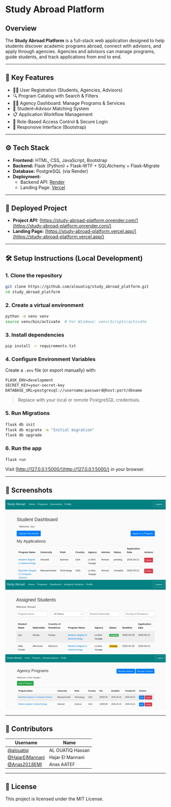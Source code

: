 # Study Abroad Platform

## Overview

The **Study Abroad Platform** is a full-stack web application designed to help students discover academic programs abroad, connect with advisors, and apply through agencies. Agencies and advisors can manage programs, guide students, and track applications from end to end.

---

## 🔑 Key Features

- 👩‍🎓 User Registration (Students, Agencies, Advisors)
- 🔍 Program Catalog with Search & Filters
- 🧑‍💼 Agency Dashboard: Manage Programs & Services
- 🤝 Student-Advisor Matching System
- 📋 Application Workflow Management
- 🔐 Role-Based Access Control & Secure Login
- 📱 Responsive Interface (Bootstrap)

---

## ⚙️ Tech Stack

- **Frontend:** HTML, CSS, JavaScript, Bootstrap
- **Backend:** Flask (Python) + Flask-WTF + SQLAlchemy + Flask-Migrate
- **Database:** PostgreSQL (via Render)
- **Deployment:**
  - Backend API: [Render](https://study-abroad-platform.onrender.com/)
  - Landing Page: [Vercel](https://study-abroad-platform.vercel.app/)

---

## 🚀 Deployed Project

- **Project API:** [https://study-abroad-platform.onrender.com/](https://study-abroad-platform.onrender.com/)
- **Landing Page:** [https://study-abroad-platform.vercel.app/](https://study-abroad-platform.vercel.app/)

---

## 🛠️ Setup Instructions (Local Development)

### 1. Clone the repository

```bash
git clone https://github.com/alouatiq/study_abroad_platform.git
cd study_abroad_platform
```

### 2. Create a virtual environment

```bash
python -m venv venv
source venv/bin/activate  # For Windows: venv\Scripts\activate
```

### 3. Install dependencies

```bash
pip install -r requirements.txt
```

### 4. Configure Environment Variables

Create a `.env` file (or export manually) with:

```env
FLASK_ENV=development
SECRET_KEY=your-secret-key
DATABASE_URL=postgresql://username:password@host:port/dbname
```

> Replace with your local or remote PostgreSQL credentials.

### 5. Run Migrations

```bash
flask db init
flask db migrate -m "Initial migration"
flask db upgrade
```

### 6. Run the app

```bash
flask run
```

Visit [http://127.0.0.1:5000/](http://127.0.0.1:5000/) in your browser.

---

## 📸 Screenshots

![Student Dashboard](https://raw.githubusercontent.com/alouatiq/study_abroad_platform/refs/heads/main/static/images/student.webp)
![Advisor Dashboard](https://raw.githubusercontent.com/alouatiq/study_abroad_platform/refs/heads/main/static/images/advisor.webp)
![Agency Dashboard](https://raw.githubusercontent.com/alouatiq/study_abroad_platform/refs/heads/main/static/images/agency.webp)

---

## 👥 Contributors

| Username | Name |
|----------|------|
| [@alouatiq](https://github.com/alouatiq) | AL OUATIQ Hassan |
| [@HajarElMannani](https://github.com/HajarElMannani) | Hajar El Mannani |
| [@Anas2018EMI](https://github.com/Anas2018EMI) | Anas AATEF |

---

## 📜 License

This project is licensed under the MIT License.
